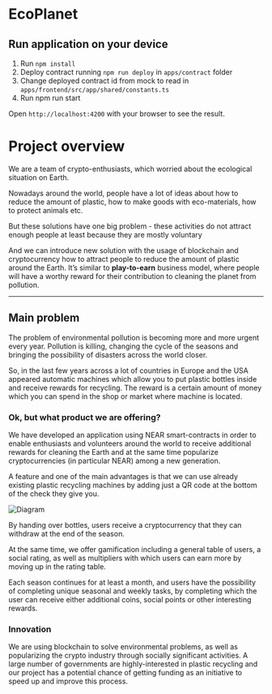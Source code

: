 

# EcoPlanet

## Run application on your device

1. Run `npm install`
2. Deploy contract running `npm run deploy` in `apps/contract` folder
3. Change deployed contract id from mock to read in `apps/frontend/src/app/shared/constants.ts`
4. Run npm run start

Open `http://localhost:4200` with your browser to see the result.

# Project overview

We are a team of crypto-enthusiasts, which worried about the ecological situation on Earth. 

Nowadays around the world, people have a lot of ideas about how to reduce the amount of plastic, how to make goods with eco-materials, how to protect animals etc.

But these solutions have one big problem - these activities do not attract enough people at least because they are mostly voluntary

And we can introduce new solution with the usage of blockchain and cryptocurrency how to attract people to reduce the amount of plastic around the Earth. It’s similar to **play-to-earn** business model, where people will have a worthy reward for their contribution to cleaning the planet from pollution.

---

## Main problem

The problem of environmental pollution is becoming more and more urgent every year. Pollution is killing, changing the cycle of the seasons and bringing the possibility of disasters across the world closer. 

So, in the last few years across a lot of countries in Europe and the USA appeared automatic machines which allow you to put plastic bottles inside and receive rewards for recycling. The reward is a certain amount of money which you can spend in the shop or market where machine is located.

### Ok, but what product we are offering?

We have developed an application using NEAR smart-contracts in order to enable enthusiasts and volunteers around the world to receive additional rewards for cleaning the Earth and at the same time popularize cryptocurrencies (in particular NEAR) among a new generation.

A feature and one of the main advantages is that we can use already existing plastic recycling machines by adding just a QR code at the bottom of the check they give you.

![Diagram](https://oleksii-test-s3.s3.eu-central-1.amazonaws.com/project-details.png)

By handing over bottles, users receive a cryptocurrency that they can withdraw at the end of the season.

At the same time, we offer gamification including a general table of users, a social rating, as well as multipliers with which users can earn more by moving up in the rating table.

Each season continues for at least a month, and users have the possibility of completing unique seasonal and weekly tasks, by completing which the user can receive either additional coins, social points or other interesting rewards.

### Innovation

We are using blockchain to solve environmental problems, as well as popularizing the crypto industry through socially significant activities. A large number of governments are highly-interested in plastic recycling and our project has a potential chance of getting funding as an initiative to speed up and improve this process.
